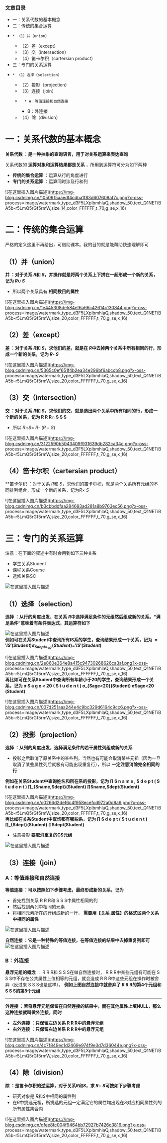 

### 文章目录

  * 一：关系代数的基本概念
  * 二：传统的集合运算
  *     * （1）并（union）
    * （2）差（except）
    * （3）交（intersection）
    * （4）笛卡尔积（cartersian product）
  * 三：专门的关系运算
  *     * （1）选择（selection）
    * （2）投影（projection）
    * （3）连接（join）
    *       * A：等值连接和自然连接
      * B：外连接
    * （4）除（division）

# 一：关系代数的基本概念

**关系代数 ：是一种抽象的查询语言，用于对关系运算来表达查询**

关系代数的 **运算对象和运算结果都是关系** ，所用到运算符可分为如下两种

  * **传统的集合运算** ：运算从行的角度进行
  *  **专门的关系运算** ：运算同时涉及行和列

![在这里插入图片描述](https://img-blog.csdnimg.cn/1050915aaedf4cdba1f83d607608af7c.png?x-oss-
process=image/watermark,type_d3F5LXplbmhlaQ,shadow_50,text_Q1NETiBA5b-r5LmQ5rGf5rmW,size_14,color_FFFFFF,t_70,g_se,x_16)

# 二：传统的集合运算

严格的定义这里不再给出，可借助课本。我的目的就是能帮助快速理解即可

## （1）并（union）

**并 ：对于关系 $R$和 $S$，并操作就是将两个关系上下拼在一起形成一个新的关系，记为 $R$∪ $S$**

  * 所以两个关系具有 **相同数目的属性**

![在这里插入图片描述](https://img-blog.csdnimg.cn/1e445308de584ef6a66c42614c130844.png?x-oss-
process=image/watermark,type_d3F5LXplbmhlaQ,shadow_50,text_Q1NETiBA5b-r5LmQ5rGf5rmW,size_20,color_FFFFFF,t_70,g_se,x_16)

## （2）差（except）

**差 ：对于关系 $R$和 $S$，求他们的差，就是在 $R$中去掉两个关系中所有相同的行，形成一个新的关系，记为 $R$- $S$**

![在这里插入图片描述](https://img-blog.csdnimg.cn/5365c0ef651f4b2ea34e296bf6abccb8.png?x-oss-
process=image/watermark,type_d3F5LXplbmhlaQ,shadow_50,text_Q1NETiBA5b-r5LmQ5rGf5rmW,size_20,color_FFFFFF,t_70,g_se,x_16)

## （3）交（intersection）

**交 ：对于关系 $R$和 $S$，求他们的交，就是选出两个关系中所有相同的行，形成一个新的关系，记为 R R R∩ S S S**

  * 所以 $R$∩$S$= $R$- $(R-S)$

![在这里插入图片描述](https://img-blog.csdnimg.cn/3122590b5043409f931639db282ca34c.png?x-oss-
process=image/watermark,type_d3F5LXplbmhlaQ,shadow_50,text_Q1NETiBA5b-r5LmQ5rGf5rmW,size_20,color_FFFFFF,t_70,g_se,x_16)

## （4）笛卡尔积（cartersian product）

**笛卡尔积 ：对于关系 $R$和 $S$，求他们的笛卡尔积，就是两个关系所有元组的不同排列组合，形成一个新的关系，记为$R$× $S$

![在这里插入图片描述](https://img-blog.csdnimg.cn/b3cbbddfaa284693ad281a8b9763ec56.png?x-oss-
process=image/watermark,type_d3F5LXplbmhlaQ,shadow_50,text_Q1NETiBA5b-r5LmQ5rGf5rmW,size_20,color_FFFFFF,t_70,g_se,x_16)

# 三：专门的关系运算

注意：在下面的叙述中有时会用到如下三种关系

  * 学生关系Student
  * 课程关系Course
  * 选修关系SC

![在这里插入图片描述](https://img-blog.csdnimg.cn/11d35f18f05743dc9588c3359af84b9c.png?x-oss-process=image/watermark,type_d3F5LXplbmhlaQ,shadow_50,text_Q1NETiBA5b-r5LmQ5rGf5rmW,size_20,color_FFFFFF,t_70,g_se,x_16)

## （1）选择（selection）

**选择 ：从行的角度出发，在关系 $R$中选择满足条件的元组然后组成新的关系。“满足条件”意味着有条件表达式，其运算符如下**

![在这里插入图片描述](https://img-blog.csdnimg.cn/a66cc32f63a84e52944846cacdbbbf3d.png?x-oss-process=image/watermark,type_d3F5LXplbmhlaQ,shadow_50,text_Q1NETiBA5b-r5LmQ5rGf5rmW,size_16,color_FFFFFF,t_70,g_se,x_16)  
**例如可在关系Student中查询所有IS系的学生，查询结果形成一个关系，记为 $=′IS′(Student
)σ_{Sdept=_{'IS'}}(Student)$=$′IS′(Student)$**

![在这里插入图片描述](https://img-blog.csdnimg.cn/2e860e364e8a415c94730268626ca3af.png?x-oss-
process=image/watermark,type_d3F5LXplbmhlaQ,shadow_50,text_Q1NETiBA5b-r5LmQ5rGf5rmW,size_20,color_FFFFFF,t_70,g_se,x_16)  
**再比如可在关系Student中查询所有年龄小于20的学生，查询结果形成一个关系，记为 σ S a g e < 20 ( S t u d e n t )
σ_{Sage<20}(Student) σSage<20​(Student)**

![在这里插入图片描述](https://img-blog.csdnimg.cn/037d251aaa244e4c9bc329d6164c9cc6.png?x-oss-
process=image/watermark,type_d3F5LXplbmhlaQ,shadow_50,text_Q1NETiBA5b-r5LmQ5rGf5rmW,size_20,color_FFFFFF,t_70,g_se,x_16)

## （2）投影（projection）

**选择 ：从列的角度出发，选择满足条件的若干属性列组成新的关系**

  * 投影之后取消了原关系中的某些列，当然也有可能会取消某些元祖（因为一旦取消了某些属性列后就极有可能出现重复行），所以 **一定注意消除完全相同的行**

**例如在关系Student中查询姓名和所在系的投影，记为 ∏ S n a m e , S d e p t ( S t u d e n t )
∏_{Sname,Sdept}(Student) ∏Sname,Sdept​(Student)**

![在这里插入图片描述](https://img-blog.csdnimg.cn/c0266d2def6c4f958ecefcd972a0d9a9.png?x-oss-
process=image/watermark,type_d3F5LXplbmhlaQ,shadow_50,text_Q1NETiBA5b-r5LmQ5rGf5rmW,size_20,color_FFFFFF,t_70,g_se,x_16)  
**再比如在关系Student中查询都有哪些系，记为 ∏ S d e p t ( S t u d e n t ) ∏_{Sdept}(Student)
∏Sdept​(Student)**

  * 注意投影 **要取消重复的CS元组**

![在这里插入图片描述](https://img-blog.csdnimg.cn/75b7d103b71f4215ab762ed1cd4b22db.png?x-oss-process=image/watermark,type_d3F5LXplbmhlaQ,shadow_50,text_Q1NETiBA5b-r5LmQ5rGf5rmW,size_20,color_FFFFFF,t_70,g_se,x_16)

## （3）连接（join）

### A：等值连接和自然连接

**等值连接 ：可以按照如下步骤考虑，最终形成新的关系，记为**

  * 首先找到关系 R R R和 S S S中属性相同的列
  * 然后找到两列中相同的元素
  * 将相同元素所在的行组成新的一行， **需要用【关系.属性】的格式区两个关系中相同的属性**

![在这里插入图片描述](https://img-blog.csdnimg.cn/342697b6e2264e60b79d305ccd209119.png?x-oss-process=image/watermark,type_d3F5LXplbmhlaQ,shadow_50,text_Q1NETiBA5b-r5LmQ5rGf5rmW,size_20,color_FFFFFF,t_70,g_se,x_16)

**自然连接 ：它是一种特殊的等值连接，在等值连接的结果中去掉重复列即可**  
![在这里插入图片描述](https://img-blog.csdnimg.cn/46cd1e28461d46e3ae592d80bbdca48c.png?x-oss-process=image/watermark,type_d3F5LXplbmhlaQ,shadow_50,text_Q1NETiBA5b-r5LmQ5rGf5rmW,size_20,color_FFFFFF,t_70,g_se,x_16)

### B：外连接

**悬浮元组的概念** ： R R R和 S S S在做自然连接时， R R R中某些元组有可能在 S S S中不存在公共属性上值相等的元组，就会造成 R
R R中这些元组在操作时被舍弃（反过来 S S S也是这样）。 **例如上图自然连接中就舍弃了 R R R的第4个元组和 S S S的第5个元组**

* * *

**外连接 ：若将悬浮元组保留在自然连接的结果中，而在其他属性上填NULL，那么这种连接就叫做外连接，同时**

  * **左外连接 ：只保留左边关系 R R R中的悬浮元组**
  *  **右外连接 ：只保留右边关系 R R R中的悬浮元组**

![在这里插入图片描述](https://img-blog.csdnimg.cn/4c7f849ec1d2469e974f9e3d7d36044e.png?x-oss-
process=image/watermark,type_d3F5LXplbmhlaQ,shadow_50,text_Q1NETiBA5b-r5LmQ5rGf5rmW,size_20,color_FFFFFF,t_70,g_se,x_16)

## （4）除（division）

**除 ：是笛卡尔积的逆运算，对于关系$R$和$S$，求 $R$÷ $S$可按如下步骤考虑**

  * 研究对象是 $R$和$S$中相同的属性列
  * 在$R$中挑选元祖，所挑选的元组一定满足它的属性均出现在$S$对应相同属性列的所有属性集合内

![在这里插入图片描述](https://img-blog.csdnimg.cn/dfee8fc004f9464bb72927b7426c3816.png?x-oss-
process=image/watermark,type_d3F5LXplbmhlaQ,shadow_50,text_Q1NETiBA5b-r5LmQ5rGf5rmW,size_20,color_FFFFFF,t_70,g_se,x_16)

